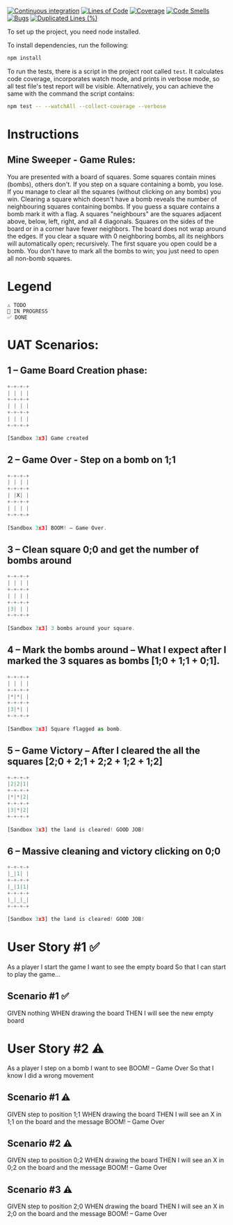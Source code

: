 [![Continuous integration](https://github.com/braunjHun/jumpstart_t2/actions/workflows/ci.yml/badge.svg)](https://github.com/braunjHun/jumpstart_t2/actions/workflows/ci.yml)
[![Lines of Code](https://sonarcloud.io/api/project_badges/measure?project=braunjHun_jumpstart_t2&metric=ncloc)](https://sonarcloud.io/summary/new_code?id=braunjHun_jumpstart_t2)
[![Coverage](https://sonarcloud.io/api/project_badges/measure?project=braunjHun_jumpstart_t2&metric=coverage)](https://sonarcloud.io/summary/new_code?id=braunjHun_jumpstart_t2)
[![Code Smells](https://sonarcloud.io/api/project_badges/measure?project=braunjHun_jumpstart_t2&metric=code_smells)](https://sonarcloud.io/summary/new_code?id=braunjHun_jumpstart_t2)
[![Bugs](https://sonarcloud.io/api/project_badges/measure?project=braunjHun_jumpstart_t2&metric=bugs)](https://sonarcloud.io/summary/new_code?id=braunjHun_jumpstart_t2)
[![Duplicated Lines (%)](https://sonarcloud.io/api/project_badges/measure?project=braunjHun_jumpstart_t2&metric=duplicated_lines_density)](https://sonarcloud.io/summary/new_code?id=braunjHun_jumpstart_t2)

To set up the project, you need node installed.

To install dependencies, run the following:

```sh
npm install
```

To run the tests, there is a script in the project root called `test`. It calculates code coverage, incorporates
watch mode, and prints in verbose mode, so all test file's test report will be visible. Alternatively, you
can achieve the same with the command the script contains:

```sh
npm test -- --watchAll --collect-coverage --verbose
```

# Instructions

## Mine	Sweeper	-	Game	Rules:		

You are presented with a board of squares. Some squares contain mines (bombs), others don't. If you step 
on a square containing a bomb, you lose. If you manage to clear all the squares (without clicking on any 
bombs) you win. 
Clearing a square which doesn't have a bomb reveals the number of neighbouring squares containing bombs. 
If you guess a square contains a bomb mark it with a flag. 
A squares "neighbours" are the squares adjacent above, below, left, right, and all 4 diagonals. Squares on the 
sides of the board or in a corner have fewer neighbors. The board does not wrap around the edges. If you 
clear a square with 0 neighboring bombs, all its neighbors will automatically open; recursively. 
The first square you open could be a bomb. 
You don't have to mark all the bombs to win; you just need to open all non-bomb squares.


# Legend
    ⚠ TODO
    🚧 IN PROGRESS
    ✅ DONE
# UAT	Scenarios:	
## 1 – Game Board Creation phase: 
```` javascript
+-+-+-+ 
| | | | 
+-+-+-+ 
| | | | 
+-+-+-+ 
| | | | 
+-+-+-+ 

[Sandbox 3x3] Game created 
 ````

## 2 – Game Over - Step on a bomb on 1;1 
```` javascript
+-+-+-+ 
| | | | 
+-+-+-+ 
| |X| | 
+-+-+-+ 
| | | | 
+-+-+-+ 
 
[Sandbox 3x3] BOOM! – Game Over. 
````
 
## 3 – Clean square 0;0 and get the number of bombs around 
```` javascript
+-+-+-+ 
| | | | 
+-+-+-+ 
| | | | 
+-+-+-+ 
|3| | | 
+-+-+-+ 
 
[Sandbox 3x3] 3 bombs around your square. 
````
 
## 4 – Mark the bombs around – What I expect after I marked the 3 squares as bombs [1;0 + 1;1 + 0;1]. 
```` javascript
+-+-+-+ 
| | | | 
+-+-+-+ 
|*|*| | 
+-+-+-+ 
|3|*| | 
+-+-+-+ 
 
[Sandbox 3x3] Square flagged as bomb. 
```` 
 
## 5 – Game Victory – After I cleared the all the squares [2;0 + 2;1 + 2;2 + 1;2 + 1;2] 
```` javascript
+-+-+-+ 
|2|2|1| 
+-+-+-+ 
|*|*|2| 
+-+-+-+ 
|3|*|2| 
+-+-+-+ 
 
[Sandbox 3x3] the land is cleared! GOOD JOB! 
```` 
 
## 6 – Massive cleaning and victory clicking on 0;0 
```` javascript
+-+-+-+ 
|_|1| | 
+-+-+-+ 
|_|1|1| 
+-+-+-+ 
|_|_|_| 
+-+-+-+ 
 
[Sandbox 3x3] the land is cleared! GOOD JOB! 
```` 
 
# User Story #1 ✅
As a player I start the game
I want to see the empty board
So that I can start to play the game...


## Scenario #1 ✅
  GIVEN nothing
  WHEN drawing the board
  THEN I will see the new empty board


# User Story #2 ⚠
As a player I step on a bomb
I want to see BOOM! – Game Over
So that I know I did a wrong movement

 ## Scenario #1 ⚠
  GIVEN step to position 1;1
  WHEN drawing the board
  THEN I will see an X in 1;1 on the board and the message BOOM! – Game Over

 ## Scenario #2 ⚠
  GIVEN step to position 0;2
  WHEN drawing the board
  THEN I will see an X in 0;2 on the board and the message BOOM! – Game Over

 ## Scenario #3 ⚠
  GIVEN step to position 2;0
  WHEN drawing the board
  THEN I will see an X in 2;0 on the board and the message BOOM! – Game Over